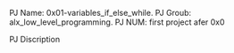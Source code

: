 PJ Name: 0x01-variables_if_else_while.
PJ Groub: alx_low_level_programming.
PJ NUM: first project afer 0x0

PJ Discription
